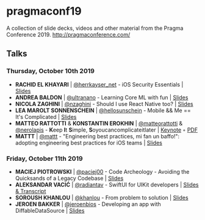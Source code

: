 # pragmaconf19

A collection of slide decks, videos and other material from the Pragma Conference 2019. http://pragmaconference.com/

## Talks

### Thursday, October 10th 2019

- **RACHID EL KHAYARI** | [@herrkayser_net](https://twitter.com/herrkayser_net) - iOS Security Essentials | [Slides](https://github.com/pragmamark/pragmaconf19/blob/master/slides/pragmaconf_slides_ios_security_rachid.pdf)
- **ANDREA BALDON** | [@ultranano](https://twitter.com/ultranano) - Learning Core ML with fun | [Slides](https://github.com/pragmamark/pragmaconf19/blob/master/slides/Pragma_conference_2019_Andrea_Baldon_Learning_coreml_with_fun.key)
- **NICOLA ZAGHINI** | [@nzaghini](https://twitter.com/nzaghini) - Should I use React Native too? | [Slides](https://github.com/pragmamark/pragmaconf19/blob/master/slides/pragma_conf_2019_Nicola_Zaghini_React_Native.pdf)
- **LEA MAROLT SONNENSCHEIN** | [@hellosunschein](https://twitter.com/hellosunschein) - Mobile && Me == It's Complicated | [Slides](https://github.com/pragmamark/pragmaconf19/blob/master/slides/pragma_conf_2019_lea_marolt.pdf)
- **MATTEO RATTOTTI** & **KONSTANTIN EROKHIN** | [@matteorattotti](https://twitter.com/matteorattotti) & [@nerolapis](https://twitter.com/nerolapis) - **K**eep **I**t **S**imple, **S**oyoucancomplicateitlater | [Keynote](https://github.com/pragmamark/pragmaconf19/blob/master/slides/pragma_conference_2019_KISS.key) ◦ [PDF](https://github.com/pragmamark/pragmaconf19/blob/master/slides/pragma_conference_2019_KISS.pdf)
- **MATTT** | [@mattt](https://twitter.com/mattt) - "Engineering best practices, mi fan un baffo!": adopting engineering best practices for iOS teams | [Slides](https://github.com/pragmamark/pragmaconf19/blob/master/slides/pragmaconf_2019_-_mi_fan_un_baffo.pdf)

### Friday, October 11th 2019

* **MACIEJ PIOTROWSKI** | [@paciej00](https://twitter.com/paciej00) - Code Archeology - Avoiding the Quicksands of a Legacy Codebase | [Slides](https://github.com/pragmamark/pragmaconf19/blob/master/slides/pragma_conference_2019-code_archeology.pdf)
* **ALEKSANDAR VACIĆ** | [@radiantav](https://twitter.com/radiantav) - SwiftUI for UIKit developers | [Slides & Transcript](https://speakerdeck.com/radianttap/swiftui-for-uikit-developers)
* **SOROUSH KHANLOU** | [@khanlou](https://twitter.com/khanlou) - From problem to solution | [Slides](https://github.com/pragmamark/pragmaconf19/blob/master/slides/Pragma_conference_2019_Soroush_Khanlou_From_problem_to_solution.pdf)
* **JEROEN BAKKER** | [@jeroenbios](https://twitter.com/jeroenbios) - Developing an app with DiffableDataSource | [Slides](https://github.com/pragmamark/pragmaconf19/blob/master/slides/pragma_conf_2019_diffableDataSource.pdf)

